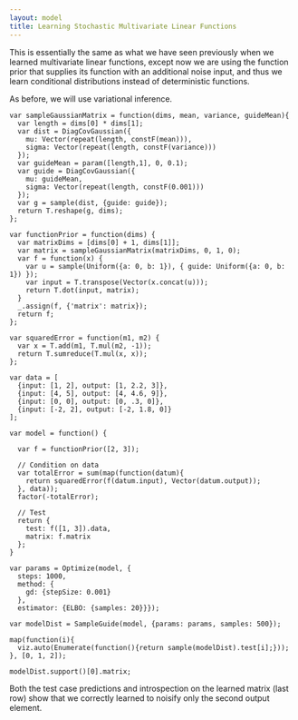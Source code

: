 ```yaml
---
layout: model
title: Learning Stochastic Multivariate Linear Functions
---
```


This is essentially the same as what we have seen previously when we learned multivariate linear functions, except now we are using the function prior that supplies its function with an additional noise input, and thus we learn conditional distributions instead of deterministic functions.

As before, we will use variational inference.

~~~~
var sampleGaussianMatrix = function(dims, mean, variance, guideMean){  
  var length = dims[0] * dims[1];
  var dist = DiagCovGaussian({
    mu: Vector(repeat(length, constF(mean))),
    sigma: Vector(repeat(length, constF(variance)))
  });
  var guideMean = param([length,1], 0, 0.1);
  var guide = DiagCovGaussian({
    mu: guideMean,
    sigma: Vector(repeat(length, constF(0.001)))
  });
  var g = sample(dist, {guide: guide});
  return T.reshape(g, dims);
};

var functionPrior = function(dims) {
  var matrixDims = [dims[0] + 1, dims[1]];
  var matrix = sampleGaussianMatrix(matrixDims, 0, 1, 0);
  var f = function(x) {
    var u = sample(Uniform({a: 0, b: 1}), { guide: Uniform({a: 0, b: 1}) });
    var input = T.transpose(Vector(x.concat(u)));
    return T.dot(input, matrix);
  }
  _.assign(f, {'matrix': matrix});
  return f;
};

var squaredError = function(m1, m2) {
  var x = T.add(m1, T.mul(m2, -1));
  return T.sumreduce(T.mul(x, x));
};

var data = [
  {input: [1, 2], output: [1, 2.2, 3]},
  {input: [4, 5], output: [4, 4.6, 9]},
  {input: [0, 0], output: [0, .3, 0]},
  {input: [-2, 2], output: [-2, 1.8, 0]}
];

var model = function() {
  
  var f = functionPrior([2, 3]);
  
  // Condition on data
  var totalError = sum(map(function(datum){
    return squaredError(f(datum.input), Vector(datum.output));
  }, data));
  factor(-totalError);
  
  // Test
  return {
    test: f([1, 3]).data,
    matrix: f.matrix
  };
}

var params = Optimize(model, {
  steps: 1000,
  method: {
    gd: {stepSize: 0.001}
  },
  estimator: {ELBO: {samples: 20}}});

var modelDist = SampleGuide(model, {params: params, samples: 500});

map(function(i){
  viz.auto(Enumerate(function(){return sample(modelDist).test[i];}));
}, [0, 1, 2]);

modelDist.support()[0].matrix;
~~~~

Both the test case predictions and introspection on the learned matrix (last row) show that we correctly learned to noisify only the second output element.